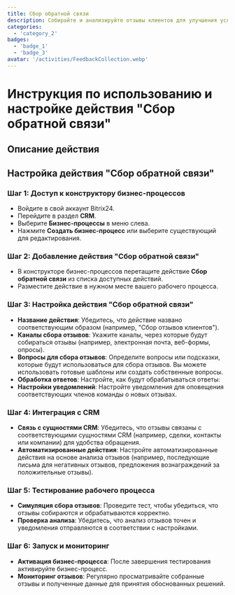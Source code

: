 ```yaml
---
title: Сбор обратной связи
description: Собирайте и анализируйте отзывы клиентов для улучшения услуг
categories: 
  - 'category_2'
badges: 
  - 'badge_1'
  - 'badge_3'
avatar: '/activities/FeedbackCollection.webp'
---
```


# Инструкция по использованию и настройке действия "Сбор обратной связи"

## Описание действия

## **Настройка действия "Сбор обратной связи"**

### Шаг 1: Доступ к конструктору бизнес-процессов
- Войдите в свой аккаунт Bitrix24.
- Перейдите в раздел **CRM**.
- Выберите **Бизнес-процессы** в меню слева.
- Нажмите **Создать бизнес-процесс** или выберите существующий для редактирования.

### Шаг 2: Добавление действия "Сбор обратной связи"
- В конструкторе бизнес-процессов перетащите действие **Сбор обратной связи** из списка доступных действий.
- Разместите действие в нужном месте вашего рабочего процесса.

### Шаг 3: Настройка действия "Сбор обратной связи"
- **Название действия**: Убедитесь, что действие названо соответствующим образом (например, "Сбор отзывов клиентов").
- **Каналы сбора отзывов**: Укажите каналы, через которые будут собираться отзывы (например, электронная почта, веб-формы, опросы).
- **Вопросы для сбора отзывов**: Определите вопросы или подсказки, которые будут использоваться для сбора отзывов. Вы можете использовать готовые шаблоны или создать собственные вопросы.
- **Обработка ответов**: Настройте, как будут обрабатываться ответы:
- **Настройки уведомлений**: Настройте уведомления для оповещения соответствующих членов команды о новых отзывах.

### Шаг 4: Интеграция с CRM
- **Связь с сущностями CRM**: Убедитесь, что отзывы связаны с соответствующими сущностями CRM (например, сделки, контакты или компании) для удобства обращения.
- **Автоматизированные действия**: Настройте автоматизированные действия на основе анализа отзывов (например, последующие письма для негативных отзывов, предложения вознаграждений за положительные отзывы).

### Шаг 5: Тестирование рабочего процесса
- **Симуляция сбора отзывов**: Проведите тест, чтобы убедиться, что отзывы собираются и обрабатываются корректно.
- **Проверка анализа**: Убедитесь, что анализ отзывов точен и уведомления отправляются в соответствии с настройками.

### Шаг 6: Запуск и мониторинг
- **Активация бизнес-процесса**: После завершения тестирования активируйте бизнес-процесс.
- **Мониторинг отзывов**: Регулярно просматривайте собранные отзывы и полученные данные для принятия обоснованных решений.